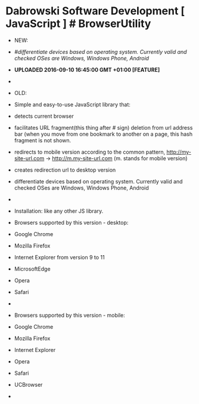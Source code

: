 # Dabrowski Software Development [ JavaScript ] # BrowserUtility

- NEW:
 - *#differentiate devices based on operating system. Currently valid and checked OSes are Windows, Windows Phone, Android*
 - <strong>UPLOADED 2016-09-10 16:45:00 GMT +01:00 [FEATURE]</strong>
 - 
- OLD:
 - Simple and easy-to-use JavaScript library that:
  - detects current browser
   - facilitates URL fragment(this thing after # sign) deletion from url address bar (when you move from one bookmark to another on a page, this hash fragment is not shown.
   - redirects to mobile version according to the common pattern,  http://my-site-url.com -> http://m.my-site-url.com  (m. stands for mobile version)
   - creates redirection url to desktop version
   - differentiate devices based on operating system. Currently valid and checked OSes are Windows, Windows Phone, Android
   - 
- Installation: like any other JS library.
 
- Browsers supported by this version - desktop:
 - Google Chrome
 - Mozilla Firefox 
 - Internet Explorer from version 9 to 11 
 - MicrosoftEdge 
 - Opera 
 - Safari
 - 
- Browsers supported by this version - mobile:
 - Google Chrome
 - Mozilla Firefox
 - Internet Explorer
 - Opera 
 - Safari
 - UCBrowser
 -

